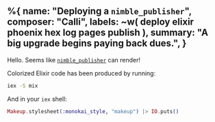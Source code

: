 %{
  name: "Deploying a `nimble_publisher`",
  composer: "Calli",
  labels: ~w( deploy elixir phoenix hex log pages publish ),
  summary: "A big upgrade begins paying back dues.",
}
---

Hello. Seems like [`nimble_publisher`][nimble] can render!

[nimble]: https://elixirschool.com/en/lessons/misc/nimble_publisher

Colorized Elixir code has been produced by running:

```bash
iex -S mix
```

And in your `iex` shell:

```elixir
Makeup.stylesheet(:monokai_style, "makeup") |> IO.puts()
```
